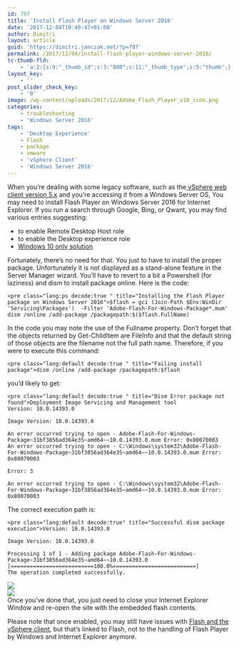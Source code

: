 ```yaml
---
id: 797
title: 'Install Flash Player on Windows Server 2016'
date: '2017-12-04T10:40:47+01:00'
author: Dimitri
layout: article
guid: 'https://dimitri.janczak.net/?p=797'
permalink: /2017/12/04/install-flash-player-windows-server-2016/
tc-thumb-fld:
    - 'a:2:{s:9:"_thumb_id";s:3:"800";s:11:"_thumb_type";s:5:"thumb";}'
layout_key:
    - ''
post_slider_check_key:
    - '0'
image: /wp-content/uploads/2017/12/Adobe_Flash_Player_v10_icon.png
categories:
    - troubleshooting
    - 'Windows Server 2016'
tags:
    - 'Desktop Experience'
    - Flash
    - package
    - vmware
    - 'vSphere Client'
    - 'Windows Server 2016'
---
```


When you’re dealing with some legacy software, such as the[ vSphere web client version 5.x](https://blogs.vmware.com/vsphere/2016/05/goodbye-vsphere-client-for-windows-c-hello-html5.html) and you’re accessing it from a Windows Server OS, You may need to install Flash Player on Windows Server 2016 for Internet Explorer. If you run a search through Google, Bing, or Qwant, you may find various entries suggesting:

- to enable Remote Desktop Host role
- to enable the Desktop experience role
- [Windows 10 only solution](https://helpx.adobe.com/flash-player/kb/flash-player-issues-windows-10-ie.html)

Fortunately, there’s no need for that. You just to have to install the proper package. Unfortunately it is not displayed as a stand-alone feature in the Server Manager wizard. You’ll have to revert to a bit a Powershell (for laziness) and dism to install package online. Here is the code:

```
<pre class="lang:ps decode:true " title="Installing the Flash Player package on Windows Server 2016">$flash = gci (Join-Path $Env:WinDir 'Servicing\Packages')  -Filter 'Adobe-Flash-For-Windows-Package*.mum'
dism /online /add-package /packagepath:$($flash.FullName)
```

In the code you may note the use of the Fullname property. Don’t forget that the objects returned by Get-ChildItem are FileInfo and that the default string of those objects are the filename not the full path name. Therefore, if you were to execute this command:

```
<pre class="lang:default decode:true " title="Failing install package">dism /online /add-package /packagepath:$flash
```

you’d likely to get:

```
<pre class="lang:default decode:true " title="Dism Error package not found">Deployment Image Servicing and Management tool
Version: 10.0.14393.0

Image Version: 10.0.14393.0

An error occurred trying to open - Adobe-Flash-For-Windows-Package~31bf3856ad364e35~amd64~~10.0.14393.0.mum Error: 0x80070003
An error occurred trying to open - C:\Windows\system32\Adobe-Flash-For-Windows-Package~31bf3856ad364e35~amd64~~10.0.14393.0.mum Error: 0x80070003

Error: 3

An error occurred trying to open - C:\Windows\system32\Adobe-Flash-For-Windows-Package~31bf3856ad364e35~amd64~~10.0.14393.0.mum Error: 0x80070003
```

The correct execution path is:

```
<pre class="lang:default decode:true" title="Successful dism package execution">Version: 10.0.14393.0

Image Version: 10.0.14393.0

Processing 1 of 1 - Adding package Adobe-Flash-For-Windows-Package~31bf3856ad364e35~amd64~~10.0.14393.0
[==========================100.0%==========================]
The operation completed successfully.
```

[![](https://dimitri.janczak.net/wp-content/uploads/2017/12/get-flash-package-location.png)](https://dimitri.janczak.net/wp-content/uploads/2017/12/get-flash-package-location.png)  
[![](https://dimitri.janczak.net/wp-content/uploads/2017/12/dism-install-flash-package.png)](https://dimitri.janczak.net/wp-content/uploads/2017/12/dism-install-flash-package.png)  
Once you’ve done that, you just need to close your Internet Explorer Window and re-open the site with the embedded flash contents.

Please note that once enabled, you may still have issues with [Flash and the vSphere client](https://www.virtuallyghetto.com/2017/10/shockwave-flash-has-crashed-workaround-for-vsphere-web-flash-client.html), but that’s linked to Flash, not to the handling of Flash Player by Windows and Internet Explorer anymore.